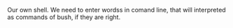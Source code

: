 Our own shell. We need to enter wordss in comand line, that will interpreted as commands of bush, if they are right.
